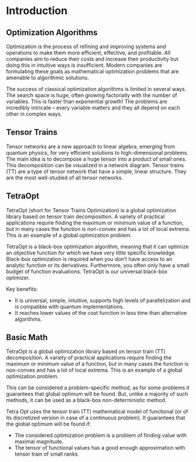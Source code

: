 # Introduction

## Optimization Algorithms
Optimization is the process of refining and improving systems and operations to make them more efficient, effective, and profitable. All companies aim to reduce their costs and increase their productivity but doing this in intuitive ways is insufficient. Modern companies are formulating these goals as mathematical optimization problems that are amenable to algorithmic solutions.  

The success of classical optimization algorithms is limited in several ways. The search space is huge, often growing factorially with the number of variables. This is faster than exponential growth! The problems are incredibly intricate – every variable matters and they all depend on each other in complex ways.

## Tensor Trains
Tensor networks are a new approach to linear algebra, emerging from quantum physics, for very efficient solutions to high-dimensional problems. The main idea is to decompose a huge tensor into a product of small ones. This decomposition can be visualized in a network diagram. Tensor trains (TT) are a type of tensor network that have a simple, linear structure. They are the most well-studied of all tensor networks.

## TetraOpt
TetraOpt (short for Tensor Trains Optimization) is a global optimization library based on tensor train decomposition. A variety of practical applications require finding the maximum or minimum value of a function, but in many cases the function is non-convex and has a lot of local extrema. This is an example of a global optimization problem.

TetraOpt is a black-box optimization algorithm, meaning that it can optimize an objective function for which we have very little specific knowledge. Black-box optimization is required when you don’t have access to an analytic function or its derivatives. Furthermore, you often only have a small budget of function evaluations. TetraOpt is our universal black-box optimizer.  

Key benefits: 
- It is universal, simple, intuitive, supports high levels of parallelization and is compatible with quantum implementations. 
- It reaches lower values of the cost function in less time than alternative algorithms.

## Basic Math
TetraOpt is a global optimization library based on tensor train (TT) decomposition. A variety of practical applications require finding the maximum or minimum value of a function, but in many cases the function is non-convex and has a lot of local extrema. This is an example of a global optimization problem.

This can be considered a problem-specific method, as for some problems it guarantees that global optimum will be found. But, unlike a majority of such methods, it can be used as a black-box non-deterministic method.

Tetra Opt uses the tensor train (TT) mathematical model of functional (or of its discretized version in case of a continuous problem). It guarantees that the global optimum will be found if:
- The considered optimization problem is a problem of finding value with maximal magnitude.
- The tensor of functional values has a good enough approximation with tensor train of small ranks.